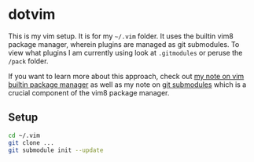 # dotvim

This is my vim setup. It is for my `~/.vim` folder. It uses the builtin vim8
package manager, wherein plugins are managed as git submodules. To view what
plugins I am currently using look at `.gitmodules` or peruse the `/pack`
folder.

If you want to learn more about this approach, check out [my note on vim
builtin package
manager](https://www.gatlin.io/content/vim-builtin-package-manager) as well as
my note on [git submodules](https://www.gatlin.io/content/git-submodules) which
is a crucial component of the vim8 package manager.

## Setup

```sh
cd ~/.vim
git clone ...
git submodule init --update
```
